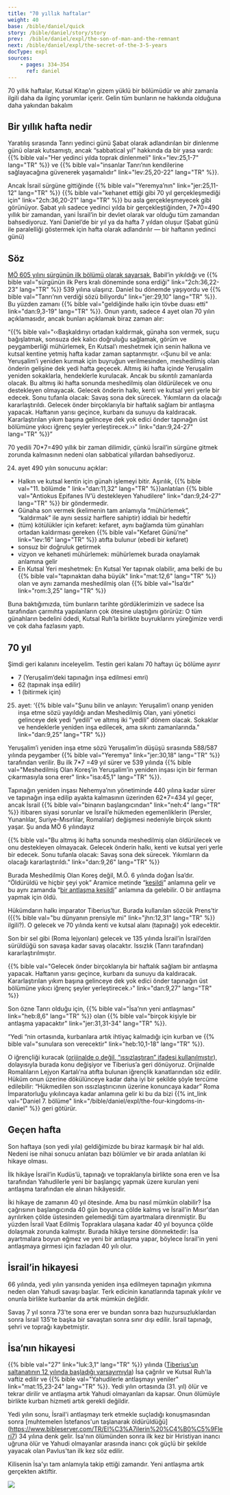 ```yaml
---
title: "70 yıllık haftalar"
weight: 40
base: /bible/daniel/quick
story: /bible/daniel/story/story
prev:  /bible/daniel/expl/the-son-of-man-and-the-remnant
next: /bible/daniel/expl/the-secret-of-the-3-5-years
docType: expl
sources:
    - pages: 334–354
      ref: daniel
---
```


70 yıllık haftalar, Kutsal Kitap’ın gizem yüklü bir bölümüdür ve ahir zamanla ilgili daha da ilginç yorumlar içerir. Gelin tüm bunların ne hakkında olduğuna daha yakından bakalım

## Bir yıllık hafta nedir

<a name="7a7b"></a>
Yaratılış sırasında Tanrı yedinci günü Şabat olarak adlandırılan bir dinlenme günü olarak kutsamıştı, ancak “sabbatical yıl” hakkında da bir yasa vardı: {{% bible val="Her yedinci yılda toprak dinlenmeli" link="lev:25,1-7" lang="TR" %}} ve {{% bible val="insanlar Tanrı’nın kendilerine sağlayacağına güvenerek yaşamalıdır" link="lev:25,20-22" lang="TR" %}}.

Ancak İsrail sürgüne gittiğinde {{% bible val="Yeremya’nın" link="jer:25,11-12" lang="TR" %}} {{% bible val="kehanet ettiği gibi 70 yıl gerçekleşmediği için" link="2ch:36,20-21" lang="TR" %}} bu asla gerçekleşmeyecek gibi görünüyor. Şabat yılı sadece yedinci yılda bir gerçekleştiğinden, 7*70=490 yıllık bir zamandan, yani İsrail’in bir devlet olarak var olduğu tüm zamandan bahsediyoruz. Yani Daniel’de bir yıl ya da hafta 7 yıldan oluşur (Şabat günü ile paralelliği göstermek için hafta olarak adlandırılır — bir haftanın yedinci günü)

## Söz

<a name="9594"></a>
[MÖ 605 yılını sürgünün ilk bölümü olarak sayarsak](https://seminary.bju.edu/theology-in-3d/so-was-it-70-years-or-not/), Babil’in yıkıldığı ve {{% bible val="sürgünün ilk Pers kralı döneminde sona erdiği" link="2ch:36,22-23" lang="TR" %}} 539 yılına ulaşırız. Daniel bu dönemde yaşıyordu ve {{% bible val="Tanrı’nın verdiği sözü biliyordu" link="jer:29,10" lang="TR" %}}. Bu yüzden zamanı {{% bible val="geldiğinde halkı için tövbe duası etti" link="dan:9,3-19" lang="TR" %}}. Onun yanıtı, sadece 4 ayet olan 70 yılın açıklamasıdır, ancak bunları açıklamak biraz zaman alır:

“{{% bible val="‹‹Başkaldırıyı ortadan kaldırmak, günaha son vermek, suçu bağışlatmak, sonsuza dek kalıcı doğruluğu sağlamak, görüm ve peygamberliği mühürlemek, En Kutsal’ı meshetmek için senin halkına ve kutsal kentine yetmiş hafta kadar zaman saptanmıştır. ‹‹Şunu bil ve anla: Yeruşalim’i yeniden kurmak için buyruğun verilmesinden, meshedilmiş olan önderin gelişine dek yedi hafta geçecek. Altmış iki hafta içinde Yeruşalim yeniden sokaklarla, hendeklerle kurulacak. Ancak bu sıkıntılı zamanlarda olacak. Bu altmış iki hafta sonunda meshedilmiş olan öldürülecek ve onu destekleyen olmayacak. Gelecek önderin halkı, kenti ve kutsal yeri yerle bir edecek. Sonu tufanla olacak: Savaş sona dek sürecek. Yıkımların da olacağı kararlaştırıldı. Gelecek önder birçoklarıyla bir haftalık sağlam bir antlaşma yapacak. Haftanın yarısı geçince, kurbanı da sunuyu da kaldıracak. Kararlaştırılan yıkım başına gelinceye dek yok edici önder tapınağın üst bölümüne yıkıcı iğrenç şeyler yerleştirecek.››" link="dan:9,24-27" lang="TR" %}}”

70 yedili 70*7=490 yıllık bir zaman dilimidir, çünkü İsrail’in sürgüne gitmek zorunda kalmasının nedeni olan sabbatical yıllardan bahsediyoruz.

24. ayet 490 yılın sonucunu açıklar:

- Halkın ve kutsal kentin için günah işlemeyi bitir. Aşırılık, {{% bible val="11. bölümde " link="dan:11,32" lang="TR" %}}anlatılan {{% bible val="Antiokus Epifanes IV’ü destekleyen Yahudilere" link="dan:9,24-27" lang="TR" %}} bir göndermedir.
- Günaha son vermek (kelimenin tam anlamıyla “mühürlemek”, “kaldırmak” ile aynı sessiz harflere sahiptir) iddialı bir hedeftir
- (tüm) kötülükler için kefaret: kefaret, aynı bağlamda tüm günahları ortadan kaldırması gereken {{% bible val="Kefaret Günü’ne" link="lev:16" lang="TR" %}} atıfta bulunur (ebedi bir kefaret)
- sonsuz bir doğruluk getirmek
- vizyon ve kehaneti mühürlemek: mühürlemek burada onaylamak anlamına gelir
- En Kutsal Yeri meshetmek: En Kutsal Yer tapınak olabilir, ama belki de bu {{% bible val="tapınaktan daha büyük" link="mat:12,6" lang="TR" %}} olan ve aynı zamanda meshedilmiş olan {{% bible val="İsa’dır" link="rom:3,25" lang="TR" %}}

Buna baktığımızda, tüm bunların tarihte gördüklerimizin ve sadece İsa tarafından çarmıhta yapılanların çok ötesine ulaştığını görürüz: O tüm günahların bedelini ödedi, Kutsal Ruh’la birlikte buyruklarını yüreğimize verdi ve çok daha fazlasını yaptı.

## 70 yıl

<a name="66c9"></a>
Şimdi geri kalanını inceleyelim. Testin geri kalanı 70 haftayı üç bölüme ayırır

- 7 (Yeruşalim’deki tapınağın inşa edilmesi emri)
- 62 (tapınak inşa edilir)
- 1 (bitirmek için)

25. ayet: ‘{{% bible val="Şunu bilin ve anlayın: Yeruşalim’i onarıp yeniden inşa etme sözü yayıldığı andan Meshedilmiş Olan, yani yönetici gelinceye dek yedi “yedili” ve altmış iki “yedili” dönem olacak. Sokaklar ve hendeklerle yeniden inşa edilecek, ama sıkıntı zamanlarında." link="dan:9,25" lang="TR" %}}

Yeruşalim’i yeniden inşa etme sözü Yeruşalim’in düşüşü sırasında 588/587 yılında peygamber {{% bible val="Yeremya" link="jer:30,18" lang="TR" %}} tarafından verilir. Bu ilk 7*7 =49 yıl sürer ve 539 yılında {{% bible val="Meshedilmiş Olan Koreş’in Yeruşalim’in yeniden inşası için bir ferman çıkarmasıyla sona erer" link="isa:45,1" lang="TR" %}}.

Tapınağın yeniden inşası Nehemya’nın yönetiminde 440 yılına kadar sürer ve tapınağın inşa edilip ayakta kalmasının üzerinden 62*7=434 yıl geçer, ancak İsrail {{% bible val="binanın başlangıcından" link="neh:4" lang="TR" %}} itibaren siyasi sorunlar ve İsrail’e hükmeden egemenliklerin (Persler, Yunanlılar, Suriye-Mısırlılar, Romalılar) değişmesi nedeniyle birçok sıkıntı yaşar. Şu anda MÖ 6 yılındayız

{{% bible val="Bu altmış iki hafta sonunda meshedilmiş olan öldürülecek ve onu destekleyen olmayacak. Gelecek önderin halkı, kenti ve kutsal yeri yerle bir edecek. Sonu tufanla olacak: Savaş sona dek sürecek. Yıkımların da olacağı kararlaştırıldı." link="dan:9,26" lang="TR" %}}

Burada Meshedilmiş Olan Koreş değil, M.Ö. 6 yılında doğan İsa’dır. “Öldürüldü ve hiçbir şeyi yok” Aramice metinde “[kesildi](https://biblehub.com/interlinear/daniel/9-26.htm)” anlamına gelir ve bu aynı zamanda “[bir antlaşma kesildi](https://biblehub.com/hebrew/3772.htm)” anlamına da gelebilir. O bir antlaşma yapmak için öldü.

Hükümdarın halkı imparator Tiberius’tur. Burada kullanılan sözcük Prens’tir ({{% bible val="bu dünyanın prensiyle mi" link="jhn:12,31" lang="TR" %}} ilgili?). O gelecek ve 70 yılında kenti ve kutsal alanı (tapınağı) yok edecektir.

Son bir sel gibi (Roma lejyonları) gelecek ve 135 yılında İsrail’in İsrail’den sürüldüğü son savaşa kadar savaş olacaktır. Issızlık (Tanrı tarafından) kararlaştırılmıştır.

{{% bible val="Gelecek önder birçoklarıyla bir haftalık sağlam bir antlaşma yapacak. Haftanın yarısı geçince, kurbanı da sunuyu da kaldıracak. Kararlaştırılan yıkım başına gelinceye dek yok edici önder tapınağın üst bölümüne yıkıcı iğrenç şeyler yerleştirecek.›" link="dan:9,27" lang="TR" %}}

Son özne Tanrı olduğu için, {{% bible val="İsa’nın yeni antlaşması" link="heb:8,6" lang="TR" %}} olan {{% bible val="birçok kişiyle bir antlaşma yapacaktır" link="jer:31,31-34" lang="TR" %}}.

“Yedi “nin ortasında, kurbanlara artık ihtiyaç kalmadığı için kurban ve {{% bible val="sunulara son verecektir" link="heb:10,1-18" lang="TR" %}}.

O iğrençliği kuracak ([orijinalde o değil, “ıssızlaştıran” ifadesi kullanılmıştır](https://biblehub.com/interlinear/daniel/9-27.htm)), dolayısıyla burada konu değişiyor ve Tiberius’a geri dönüyoruz. Orijinalde Romalıların Lejyon Kartalı’na atıfta bulunan iğrençlik kanatlarından söz edilir. Hüküm onun üzerine dökülünceye kadar daha iyi bir şekilde şöyle tercüme edilebilir: “Hükmedilen son ıssızlaştırıcının üzerine konuncaya kadar” Roma İmparatorluğu yıkılıncaya kadar anlamına gelir ki bu da bizi {{% int_link val="Daniel 7. bölüme" link="/bible/daniel/expl/the-four-kingdoms-in-daniel" %}} geri götürür.

## Geçen hafta

<a name="42f9"></a>
Son haftaya (son yedi yıla) geldiğimizde bu biraz karmaşık bir hal aldı. Nedeni ise nihai sonucu anlatan bazı bölümler ve bir arada anlatılan iki hikaye olması.

İlk hikâye İsrail’in Kudüs’ü, tapınağı ve topraklarıyla birlikte sona eren ve İsa tarafından Yahudilerle yeni bir başlangıç yapmak üzere kurulan yeni antlaşma tarafından ele alınan hikâyesidir.

İki hikaye de zamanın 40 yıl ötesinde. Ama bu nasıl mümkün olabilir? İsa çağrısının başlangıcında 40 gün boyunca çölde kalmış ve İsrail'in Mısır'dan ayrılırken çölde üstesinden gelemediği tüm ayartmalara direnmiştir. Bu yüzden İsrail Vaat Edilmiş Topraklara ulaşana kadar 40 yıl boyunca çölde dolaşmak zorunda kalmıştır. Burada hikâye tersine dönmektedir: İsa ayartmalara boyun eğmez ve yeni bir antlaşma yapar, böylece İsrail'in yeni antlaşmaya girmesi için fazladan 40 yılı olur.

## İsrail’in hikayesi

<a name="8bed"></a>
66 yılında, yedi yılın yarısında yeniden inşa edilmeyen tapınağın yıkımına neden olan Yahudi savaşı başlar. Terk edicinin kanatlarında tapınak yıkılır ve onunla birlikte kurbanlar da artık mümkün değildir.

Savaş 7 yıl sonra 73'te sona erer ve bundan sonra bazı huzursuzluklardan sonra İsrail 135'te başka bir savaştan sonra sınır dışı edilir. İsrail tapınağı, şehri ve toprağı kaybetmiştir.

## İsa’nın hikayesi

<a name="f724"></a>
{{% bible val="27" link="luk:3,1" lang="TR" %}} yılında ([Tiberius'un saltanatının 12 yılında başladığı varsayımıyla](https://www.tyndalebulletin.org/article/37789-reckoning-tiberius-s-reign-and-jesus-s-baptism-first-and-second-century-evidence-concerning-tiberius-s-fifteenth-year-luke-3-1.pdf)) İsa çağrılır ve Kutsal Ruh'la vaftiz edilir ve {{% bible val="Yahudilerle antlaşmayı yeniler" link="mat:15,23-24" lang="TR" %}}. Yedi yılın ortasında (31. yıl) ölür ve tekrar dirilir ve antlaşma artık Yahudi olmayanları da kapsar. Onun ölümüyle birlikte kurban hizmeti artık gerekli değildir.

Yedi yılın sonu, İsrail'i antlaşmayı terk etmekle suçladığı konuşmasından sonra [muhtemelen İstefanos'un taşlanarak öldürüldüğü] (https://www.bibleserver.com/TR/El%C3%A7ilerin%20%C4%B0%C5%9Fleri7) 34 yılına denk gelir. İsa'nın ölümünden sonra ilk kez bir Hıristiyan inancı uğruna ölür ve Yahudi olmayanlar arasında inancı çok güçlü bir şekilde yayacak olan Pavlus'tan ilk kez söz edilir. 

Kilisenin İsa'yı tam anlamıyla takip ettiği zamandır. Yeni antlaşma artık gerçekten aktiftir.

![](/images/70years_tr.jpg)